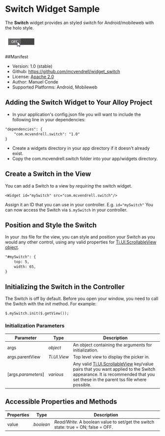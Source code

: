 # Switch Widget Sample

The **Switch** widget provides an styled switch for Android/mobileweb with the holo style.

![Animation example](img/switch.gif)

##Manifest
* Version: 1.0 (stable)
* Github: https://github.com/mcvendrell/widget_switch
* License: [Apache 2.0](http://www.apache.org/licenses/LICENSE-2.0.html)
* Author: Manuel Conde
* Supported Platforms: Android, Mobileweb

## Adding the Switch Widget to Your Alloy Project

* In your application's config.json file you will want to include the following line in your dependencies:

```
"dependencies": {
    "com.mcvendrell.switch": "1.0"
}
```

*  Create a widgets directory in your app directory if it doesn't already exist.
*  Copy the com.mcvendrell.switch folder into your app/widgets directory. 

## Create a Switch in the View
You can add a Switch to a view by *requiring* the switch widget. 

	<Widget id="mySwitch" src="com.mcvendrell.switch"/>

Assign it an ID that you can use in your controller. E.g. `id="mySwitch"` You can now access the Switch via `$.mySwitch` in your controller. 

## Position and Style the Switch
In your .tss file for the view, you can style and position your Switch as you would any other control, using any valid properties for [Ti.UI.ScrollableView object](http://docs.appcelerator.com/titanium/latest/#!/api/Titanium.UI.ScrollableView).

```
"#mySwitch": {
    top: 5, 
    width: 65, 
}
```

## Initializing the Switch in the Controller

The Switch is off by default. Before you open your window, you need to call the Switch with the *init* method. For example:

```
$.mySwitch.init($.getView());
```
### Initialization Parameters

| Parameter | Type | Description |
| --------- | ---- | ----------- |
| args | *object* | An object containing the arguments for initialization. |
| args.parentView | *Ti.UI.View* | Top level view to display the picker in. |
| [args.*parameters*] | *various* | Any valid [Ti.UI.ScrollableView](http://docs.appcelerator.com/titanium/latest/#!/api/Titanium.UI.ScrollableView) key/value pairs that you want applied to the Switch appearance. It is recommended that you set these in the parent tss file where possible. |

## Accessible Properties and Methods
| Properties | Type | Description |
| ---------- | ---- | ----------- |
| value | *boolean* | *Read/Write.* A boolean value to set/get the switch state: true = ON; false = OFF. |
